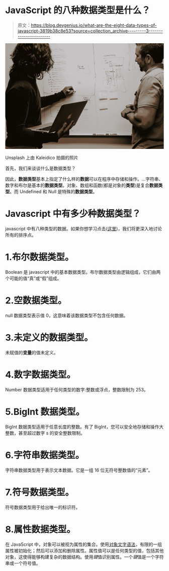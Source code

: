 # JavaScript 的八种数据类型是什么？

> 原文：<https://blog.devgenius.io/what-are-the-eight-data-types-of-javascript-3819b38c8e53?source=collection_archive---------3----------------------->

![](img/081c1eac814664351a6364599a462e70.png)

Unsplash 上由 Kaleidico 拍摄的照片

首先，我们来谈谈什么是数据类型？

因此，**数据类型**基本上指定了什么样的**数据**可以在程序中存储和操作。…字符串、数字和布尔是基本的**数据类型**。对象、数组和函数(都是对象的**类型**)是复合**数据类型**。而 Undefined 和 Null 是特殊的**数据类型**。

# Javascript 中有多少种数据类型？

javascript 中有八种类型的数据。如果你想学习点击([这里](https://javascript.info/first-steps))，我们将更深入地讨论所有的排序点。

# 1.布尔数据类型。

Boolean 是 javascript 中的基本数据类型。布尔数据类型由逻辑组成，它们由两个可能的值“真”或“假”组成。

# 2.空数据类型。

null 数据类型表示值 0，这意味着该数据类型不包含任何数据。

# 3.未定义的数据类型。

未赋值的**变量**的值未定义。

# 4.数字数据类型。

Number 数据类型适用于任何类型的数字:整数或浮点，整数限制为 253。

# 5.BigInt 数据类型。

BigInt 数据类型适用于任意长度的整数。有了 BigInt，您可以安全地存储和操作大整数，甚至超过数字 s 的安全整数限制。

# 6.字符串数据类型。

字符串数据类型用于表示文本数据。它是一组 16 位无符号整数值的“元素”。

# 7.符号数据类型。

符号数据类型用于给出唯一的标识符。

# 8.属性数据类型。

在 JavaScript 中，对象可以被视为属性的集合。使用[对象文字语法](https://developer.mozilla.org/en-US/docs/Web/JavaScript/Guide/Values,_variables,_and_literals#Object_literals)，有限的一组属性被初始化；然后可以添加和删除属性。属性值可以是任何类型的值，包括其他对象，这使得能够构建复杂的数据结构。使用*键*值识别属性。一个*键*值是一个字符串或一个符号值。